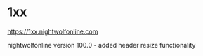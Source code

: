 # 1xx

https://1xx.nightwolfonline.com 

nightwolfonline version 100.0
	- added header resize functionality
	
